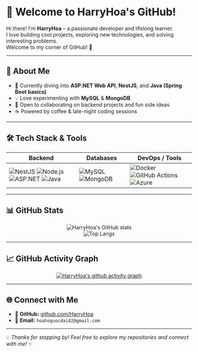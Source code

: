 # 👋 Welcome to HarryHoa's GitHub!

Hi there! I'm **HarryHoa** – a passionate developer and lifelong learner.  
I love building cool projects, exploring new technologies, and solving interesting problems.  
Welcome to my corner of GitHub! 🚀

---

## 🚀 About Me
- 🌱 Currently diving into **ASP.NET Web API**, **NestJS**, and **Java (Spring Boot basics)**
- 💡 Love experimenting with **MySQL** & **MongoDB**
- 🤝 Open to collaborating on backend projects and fun side ideas
- ☕ Powered by coffee & late-night coding sessions

---

## 🛠️ Tech Stack & Tools

| **Backend** | **Databases** | **DevOps / Tools** |
|-------------|--------------|-------------------|
| ![NestJS](https://img.shields.io/badge/NestJS-E0234E?style=for-the-badge&logo=nestjs&logoColor=white) ![Node.js](https://img.shields.io/badge/Node.js-43853D?style=for-the-badge&logo=node.js&logoColor=white) ![ASP.NET](https://img.shields.io/badge/ASP.NET-512BD4?style=for-the-badge&logo=dotnet&logoColor=white) ![Java](https://img.shields.io/badge/Java-007396?style=for-the-badge&logo=openjdk&logoColor=white) | ![MySQL](https://img.shields.io/badge/MySQL-4479A1?style=for-the-badge&logo=mysql&logoColor=white) ![MongoDB](https://img.shields.io/badge/MongoDB-4EA94B?style=for-the-badge&logo=mongodb&logoColor=white) | ![Docker](https://img.shields.io/badge/Docker-2496ED?style=for-the-badge&logo=docker&logoColor=white) ![GitHub Actions](https://img.shields.io/badge/GitHub%20Actions-2088FF?style=for-the-badge&logo=github-actions&logoColor=white) ![Azure](https://img.shields.io/badge/Microsoft%20Azure-0078D4?style=for-the-badge&logo=microsoft-azure&logoColor=white) |

---

## 📊 GitHub Stats

<div align="center">

![HarryHoa's GitHub stats](https://github-readme-stats.vercel.app/api?username=HarryHoa&hide=contribs,prs&theme=onedark)  
![Top Langs](https://github-readme-stats.vercel.app/api/top-langs/?username=HarryHoa&layout=compact&theme=onedark)

</div>

---

## 📈 GitHub Activity Graph  

<div align="center">

[![HarryHoa's github activity graph](https://github-readme-activity-graph.vercel.app/graph?username=HarryHoa&theme=github-compact&custom_title=HarryHoa%27s%20Activity%20Graph&hide_border=true)](https://github.com/ashutosh00710/github-readme-activity-graph)

</div>

---

## 🌐 Connect with Me
- 🐙 **GitHub:** [github.com/HarryHoa](https://github.com/HarryHoa)  
- 📧 **Email:** `hoahoquocdai82@gmail.com`

---

💡 *Thanks for stopping by! Feel free to explore my repositories and connect with me!* ✨
